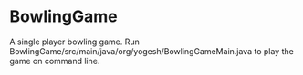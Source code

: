 # BowlingGame
A single player bowling game.
Run BowlingGame/src/main/java/org/yogesh/BowlingGameMain.java to play the game on command line.
